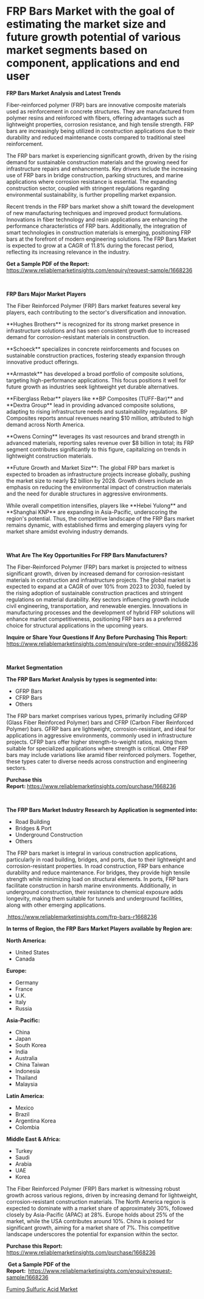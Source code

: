 <p><h1>FRP Bars Market with the goal of estimating the market size and future growth potential of various market segments based on component, applications and end user</h1></p><p><strong>FRP Bars Market Analysis and Latest Trends</strong></p>
<p><p>Fiber-reinforced polymer (FRP) bars are innovative composite materials used as reinforcement in concrete structures. They are manufactured from polymer resins and reinforced with fibers, offering advantages such as lightweight properties, corrosion resistance, and high tensile strength. FRP bars are increasingly being utilized in construction applications due to their durability and reduced maintenance costs compared to traditional steel reinforcement.</p><p>The FRP bars market is experiencing significant growth, driven by the rising demand for sustainable construction materials and the growing need for infrastructure repairs and enhancements. Key drivers include the increasing use of FRP bars in bridge construction, parking structures, and marine applications where corrosion resistance is essential. The expanding construction sector, coupled with stringent regulations regarding environmental sustainability, is further propelling market expansion.</p><p>Recent trends in the FRP bars market show a shift toward the development of new manufacturing techniques and improved product formulations. Innovations in fiber technology and resin applications are enhancing the performance characteristics of FRP bars. Additionally, the integration of smart technologies in construction materials is emerging, positioning FRP bars at the forefront of modern engineering solutions. The FRP Bars Market is expected to grow at a CAGR of 11.8% during the forecast period, reflecting its increasing relevance in the industry.</p></p>
<p><strong>Get a Sample PDF of the Report:&nbsp;</strong> <a href="https://www.reliablemarketinsights.com/enquiry/request-sample/1668236?utm_campaign=3065&utm_medium=2&utm_source=Github&utm_content=ia&utm_term=06032025&utm_id=frp-bars">https://www.reliablemarketinsights.com/enquiry/request-sample/1668236</a></p>
<p>&nbsp;</p>
<p><strong>FRP Bars Major Market Players</strong></p>
<p><p>The Fiber Reinforced Polymer (FRP) Bars market features several key players, each contributing to the sector's diversification and innovation. </p><p>**Hughes Brothers** is recognized for its strong market presence in infrastructure solutions and has seen consistent growth due to increased demand for corrosion-resistant materials in construction. </p><p>**Schoeck** specializes in concrete reinforcements and focuses on sustainable construction practices, fostering steady expansion through innovative product offerings. </p><p>**Armastek** has developed a broad portfolio of composite solutions, targeting high-performance applications. This focus positions it well for future growth as industries seek lightweight yet durable alternatives.</p><p>**Fiberglass Rebar** players like **BP Composites (TUFF-Bar)** and **Dextra Group** lead in providing advanced composite solutions, adapting to rising infrastructure needs and sustainability regulations. BP Composites reports annual revenues nearing $10 million, attributed to high demand across North America.</p><p>**Owens Corning** leverages its vast resources and brand strength in advanced materials, reporting sales revenue over $8 billion in total; its FRP segment contributes significantly to this figure, capitalizing on trends in lightweight construction materials.</p><p>**Future Growth and Market Size**: The global FRP bars market is expected to broaden as infrastructure projects increase globally, pushing the market size to nearly $2 billion by 2028. Growth drivers include an emphasis on reducing the environmental impact of construction materials and the need for durable structures in aggressive environments. </p><p>While overall competition intensifies, players like **Hebei Yulong** and **Shanghai KNP** are expanding in Asia-Pacific, underscoring the region's potential. Thus, the competitive landscape of the FRP Bars market remains dynamic, with established firms and emerging players vying for market share amidst evolving industry demands.</p></p>
<p>&nbsp;</p>
<p><strong>What Are The Key Opportunities For FRP Bars Manufacturers?</strong></p>
<p><p>The Fiber-Reinforced Polymer (FRP) bars market is projected to witness significant growth, driven by increased demand for corrosion-resistant materials in construction and infrastructure projects. The global market is expected to expand at a CAGR of over 10% from 2023 to 2030, fueled by the rising adoption of sustainable construction practices and stringent regulations on material durability. Key sectors influencing growth include civil engineering, transportation, and renewable energies. Innovations in manufacturing processes and the development of hybrid FRP solutions will enhance market competitiveness, positioning FRP bars as a preferred choice for structural applications in the upcoming years.</p></p>
<p><strong>Inquire or Share Your Questions If Any Before Purchasing This Report:</strong> <a href="https://www.reliablemarketinsights.com/enquiry/pre-order-enquiry/1668236?utm_campaign=3065&utm_medium=2&utm_source=Github&utm_content=ia&utm_term=06032025&utm_id=frp-bars">https://www.reliablemarketinsights.com/enquiry/pre-order-enquiry/1668236</a></p>
<p>&nbsp;</p>
<p><strong>Market Segmentation</strong></p>
<p><strong>The FRP Bars Market Analysis by types is segmented into:</strong></p>
<p><ul><li>GFRP Bars</li><li>CFRP Bars</li><li>Others</li></ul></p>
<p><p>The FRP bars market comprises various types, primarily including GFRP (Glass Fiber Reinforced Polymer) bars and CFRP (Carbon Fiber Reinforced Polymer) bars. GFRP bars are lightweight, corrosion-resistant, and ideal for applications in aggressive environments, commonly used in infrastructure projects. CFRP bars offer higher strength-to-weight ratios, making them suitable for specialized applications where strength is critical. Other FRP bars may include variations like aramid fiber reinforced polymers. Together, these types cater to diverse needs across construction and engineering sectors.</p></p>
<p><strong>Purchase this Report:&nbsp;</strong><a href="https://www.reliablemarketinsights.com/purchase/1668236?utm_campaign=3065&utm_medium=2&utm_source=Github&utm_content=ia&utm_term=06032025&utm_id=frp-bars">https://www.reliablemarketinsights.com/purchase/1668236</a></p>
<p>&nbsp;</p>
<p><strong>The FRP Bars Market Industry Research by Application is segmented into:</strong></p>
<p><ul><li>Road Building</li><li>Bridges & Port</li><li>Underground Construction</li><li>Others</li></ul></p>
<p><p>The FRP bars market is integral in various construction applications, particularly in road building, bridges, and ports, due to their lightweight and corrosion-resistant properties. In road construction, FRP bars enhance durability and reduce maintenance. For bridges, they provide high tensile strength while minimizing load on structural elements. In ports, FRP bars facilitate construction in harsh marine environments. Additionally, in underground construction, their resistance to chemical exposure adds longevity, making them suitable for tunnels and underground facilities, along with other emerging applications.</p></p>
<p><a href="https://www.reliablemarketinsights.com/frp-bars-r1668236?utm_campaign=3065&utm_medium=2&utm_source=Github&utm_content=ia&utm_term=06032025&utm_id=frp-bars">&nbsp;https://www.reliablemarketinsights.com/frp-bars-r1668236</a></p>
<p><strong>In terms of Region, the FRP Bars Market Players available by Region are:</strong></p>
<p>
    <p> <strong> North America: </strong>
        <ul>
            <li>United States</li>
            <li>Canada</li>
        </ul>
        </p> 
    <p> <strong> Europe: </strong>
        <ul>
            <li>Germany</li>
            <li>France</li>
            <li>U.K.</li>
            <li>Italy</li>
            <li>Russia</li>
        </ul>
        </p> 
    <p> <strong> Asia-Pacific: </strong>
        <ul>
            <li>China</li>
            <li>Japan</li>
            <li>South Korea</li>
            <li>India</li>
            <li>Australia</li>
            <li>China Taiwan</li>
            <li>Indonesia</li>
            <li>Thailand</li>
            <li>Malaysia</li>
        </ul>
        </p> 
    <p> <strong> Latin America: </strong>
        <ul>
            <li>Mexico</li>
            <li>Brazil</li>
            <li>Argentina Korea</li>
            <li>Colombia</li>
        </ul>
        </p> 
    <p> <strong> Middle East & Africa: </strong>
        <ul>
            <li>Turkey</li>
            <li>Saudi</li>
            <li>Arabia</li>
            <li>UAE</li>
            <li>Korea</li>
        </ul>
    </p>
    </p>
<p><p>The Fiber Reinforced Polymer (FRP) Bars market is witnessing robust growth across various regions, driven by increasing demand for lightweight, corrosion-resistant construction materials. The North America region is expected to dominate with a market share of approximately 30%, followed closely by Asia-Pacific (APAC) at 28%. Europe holds about 25% of the market, while the USA contributes around 10%. China is poised for significant growth, aiming for a market share of 7%. This competitive landscape underscores the potential for expansion within the sector.</p></p>
<p><strong>Purchase this Report: </strong><a href="https://www.reliablemarketinsights.com/purchase/1668236?utm_campaign=3065&utm_medium=2&utm_source=Github&utm_content=ia&utm_term=06032025&utm_id=frp-bars">https://www.reliablemarketinsights.com/purchase/1668236</a></p>
<p>&nbsp;<strong>Get a Sample PDF of the Report:&nbsp;&nbsp;</strong><a href="https://www.reliablemarketinsights.com/enquiry/request-sample/1668236?utm_campaign=3065&utm_medium=2&utm_source=Github&utm_content=ia&utm_term=06032025&utm_id=frp-bars">https://www.reliablemarketinsights.com/enquiry/request-sample/1668236</a></p>
<p><strong></strong></p>
<p><p><a href="https://github.com/sapsaidamary/Market-Research-Report-List-1/blob/main/fuming-sulfuric-acid-market.md?utm_campaign=3065&utm_medium=2&utm_source=Github&utm_content=ia&utm_term=06032025&utm_id=frp-bars">Fuming Sulfuric Acid Market</a></p></p>